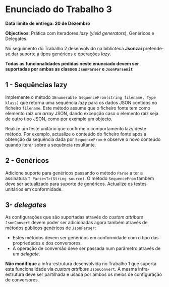 # Enunciado do Trabalho 3

**Data limite de entrega: 20 de Dezembro**

**Objectivos**: Prática com Iteradores _lazy_ (_yield generators_), Genéricos e Delegates.

No seguimento do Trabalho 2 desenvolvido na biblioteca **Jsonzai** pretende-se
dar suporte a tipos genéricos e operações _lazy_.

**Todas as funcionalidades pedidas neste enunciado devem ser suportadas por ambas as classes
`JsonParser` e `JsonParsemit`**

## 1 - Sequências lazy

Implemente o método `IEnumerable SequenceFrom(string filename, Type klass)` que retorna uma 
sequência _lazy_ para os dados JSON contidos no ficheiro `filename`.
Este método assume que o ficheiro fonte tem como elemento raíz um _array_ JSON, dando excepção
caso o elemento raíz seja de outro tipo JSON, como por exemplo um objecto.

Realize um teste unitário que confirme o comportamento lazy deste método.
Por exemplo, actualize o conteúdo do ficheiro fonte após a obtenção da sequência dada por 
`SequenceFrom` e observe o novo conteúdo quando iterar sobre a sequência resultante.

## 2 - Genéricos

Adicione suporte para genéricos passando o método `Parse` a ter a assinatura `T Parse<T>(String source)`.
O método `SequenceFrom` também deve ser actualizado para suporte de genéricos.
Actualize os testes unitários em conformidade.

## 3- _delegates_

As configurações que são suportadas através do _custom attribute_ `JsonConvert` devem poder 
ser adicionadas agora também através de métodos públicos genéricos de `JsonParser`:
* Estes métodos devem ser genéricos em conformidade com o tipo das propriedades e dos conversores.
* A operação de conversão deve ser passada num parâmetro através de um _delegate_.

**Não modifique** a infra-estrutura desenvolvida no Trabalho 1 que suporta esta funcionalidade via
 _custom attribute_ `JsonConvert`. 
A mesma infra-estrutura deve ser partilhada e usada por ambos os meios de configuração de 
conversores.
